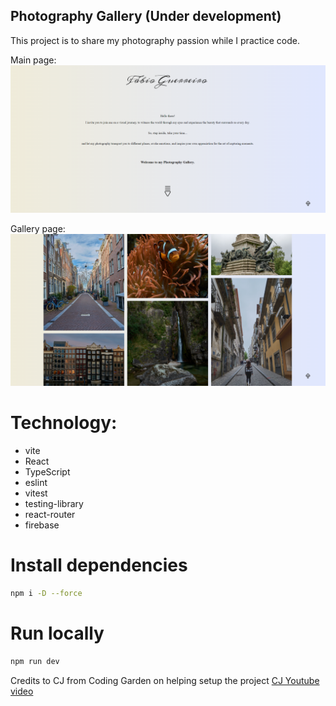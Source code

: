 ## Photography Gallery (Under development)

This project is to share my photography passion while I practice code.


Main page:
![main](./public/images/progress-github1.png)

Gallery page:
![main](./public/images/progress-github2.png)

# Technology:
  -  vite
  -  React
  -  TypeScript
  -  eslint
  -  vitest
  -  testing-library
  -  react-router
  -  firebase

# Install dependencies
```bash
npm i -D --force
```

# Run locally
```bash
npm run dev
```

Credits to CJ from Coding Garden on helping setup the project
[CJ Youtube video](https://www.youtube.com/watch?v=cchqeWY0Nak)
